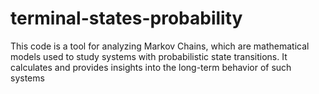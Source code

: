 # terminal-states-probability
This code is a tool for analyzing Markov Chains, which are mathematical models used to study systems with probabilistic state transitions. It calculates and provides insights into the long-term behavior of such systems
